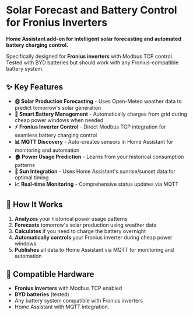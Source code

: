 # Solar Forecast and Battery Control for Fronius Inverters

**Home Assistant add-on for intelligent solar forecasting and automated battery charging control.**

Specifically designed for **Fronius inverters** with Modbus TCP control. Tested with BYD batteries but should work with any Fronius-compatible battery system.

## ✨ Key Features

- **🌞 Solar Production Forecasting** - Uses Open-Meteo weather data to predict tomorrow's solar generation
- **🔋 Smart Battery Management** - Automatically charges from grid during cheap power windows when needed
- **⚡ Fronius Inverter Control** - Direct Modbus TCP integration for seamless battery charging control
- **📊 MQTT Discovery** - Auto-creates sensors in Home Assistant for monitoring and automation
- **🏠 Power Usage Prediction** - Learns from your historical consumption patterns
- **🌅 Sun Integration** - Uses Home Assistant's sunrise/sunset data for optimal timing
- **📈 Real-time Monitoring** - Comprehensive status updates via MQTT

## 🎯 How It Works

1. **Analyzes** your historical power usage patterns
2. **Forecasts** tomorrow's solar production using weather data
3. **Calculates** if you need to charge the battery overnight
4. **Automatically controls** your Fronius inverter during cheap power windows
5. **Publishes** all data to Home Assistant via MQTT for monitoring and automation

## 🔧 Compatible Hardware

- **Fronius inverters** with Modbus TCP enabled
- **BYD batteries** (tested)
- Any battery system compatible with Fronius inverters
- Home Assistant with MQTT integration.
